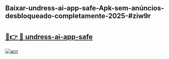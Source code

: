 ## Baixar-undress-ai-app-safe-Apk-sem-anúncios-desbloqueado-completamente-2025-#ziw9r

# <h2><a href="https://ainizakaria.my?title=undress-ai-app-safe&ref=20M">🔗👉 🔴 undress-ai-app-safe</a></h2>

[![acn](https://github.com/user-attachments/assets/0f9c940e-d8b0-45ae-aac7-cd30a18b3e1c)](https://ainizakaria.my?title=undress-ai-app-safe&ref=20M)

